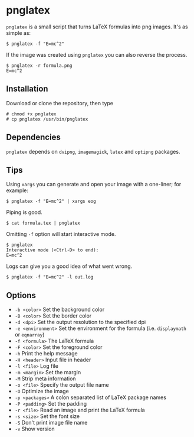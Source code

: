 # pnglatex
`pnglatex` is a small script that turns LaTeX formulas into png images. It's as simple as:

    $ pnglatex -f "E=mc^2"

If the image was created using `pnglatex` you can also reverse the process.

    $ pnglatex -r formula.png
    E=mc^2

## Installation
Download or clone the repository, then type

    # chmod +x pnglatex
    # cp pnglatex /usr/bin/pnglatex

## Dependencies
`pnglatex` depends on `dvipng`, `imagemagick`, `latex` and `optipng` packages.

## Tips
Using `xargs` you can generate and open your image with a one-liner; for example:

    $ pnglatex -f "E=mc^2" | xargs eog

Piping is good.

    $ cat formula.tex | pnglatex

Omitting `-f` option will start interactive mode.

    $ pnglatex
    Interactive mode (<Ctrl-D> to end):
    E=mc^2

Logs can give you a good idea of what went wrong.

    $ pnglatex -f "E=mc^2" -l out.log

## Options
+ `-b <color>` Set the background color
+ `-B <color>` Set the border color
+ `-d <dpi>` Set the output resolution to the specified dpi
+ `-e <environment>` Set the environment for the formula (i.e. `displaymath` or `eqnarray`)
+ `-f <formula>` The LaTeX formula
+ `-F <color>` Set the foreground color
+ `-h` Print the help message
+ `-H <header>` Input file in header
+ `-l <file>` Log file
+ `-m <margin>` Set the margin
+ `-M` Strip meta information
+ `-o <file>` Specify the output file name
+ `-O` Optimize the image
+ `-p <packages>` A colon separated list of LaTeX package names
+ `-P <padding>` Set the padding
+ `-r <file>` Read an image and print the LaTeX formula
+ `-s <size>` Set the font size
+ `-S` Don't print image file name
+ `-v` Show version
